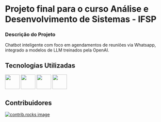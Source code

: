 # Projeto final para o curso Análise e Desenvolvimento de Sistemas - IFSP
### Descrição do Projeto
<p>Chatbot inteligente com foco em agendamentos de reuniões via Whatsapp, integrado a modelos de LLM treinados pela OpenAI.</p>

## Tecnologias Utilizadas
<p>
<img src="https://skillicons.dev/icons?i=nodejs" width="48">
<img src="https://skillicons.dev/icons?i=mongodb" width="48">
<img src="https://skillicons.dev/icons?i=react" width="48">
<img src="https://img.icons8.com/?size=100&id=V88Foj5UpuPh&format=png&color=000000" width="48">
</p>

## Contribuidores
<a href="https://github.com/othneildrew/Best-README-Template/graphs/contributors">
  <img src="https://contrib.rocks/image?repo=Luizfernando5212/voxBot" alt="contrib.rocks image" />
</a>
